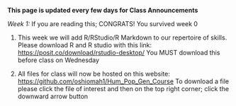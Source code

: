 **This page is updated every few days for Class Announcements**

*Week 1:*
If you are reading this; CONGRATS! You survived week 0

1) This week we will add R/RStudio/R Markdown to our repertoire of skills. Please download R and R studio with this link: https://posit.co/download/rstudio-desktop/
You MUST download this before class on Wednesday

2) All files for class will now be hosted on this website: https://github.com/oshiomah1/Hum_Pop_Gen_Course
   To download a file please click the file of interest and then on the top right corner; click the downward arrow button

